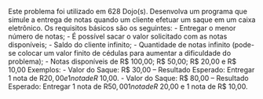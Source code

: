 Este problema foi utilizado em 628 Dojo(s).
Desenvolva um programa que simule a entrega de notas quando um cliente efetuar um saque em um caixa eletrônico.
Os requisitos básicos são os seguintes:
    - Entregar o menor número de notas;
    - É possível sacar o valor solicitado com as notas disponíveis;
    - Saldo do cliente infinito;
    - Quantidade de notas infinito (pode-se colocar um valor finito de cédulas para aumentar a dificuldade do problema);
    - Notas disponíveis de R$ 100,00; R$ 50,00; R$ 20,00 e R$ 10,00
Exemplos:
    - Valor do Saque: R$ 30,00 – Resultado Esperado: Entregar 1 nota de R$20,00 e 1 nota de R$ 10,00.
    - Valor do Saque: R$ 80,00 – Resultado Esperado: Entregar 1 nota de R$50,00 1 nota de R$ 20,00 e 1 nota de R$ 10,00.
